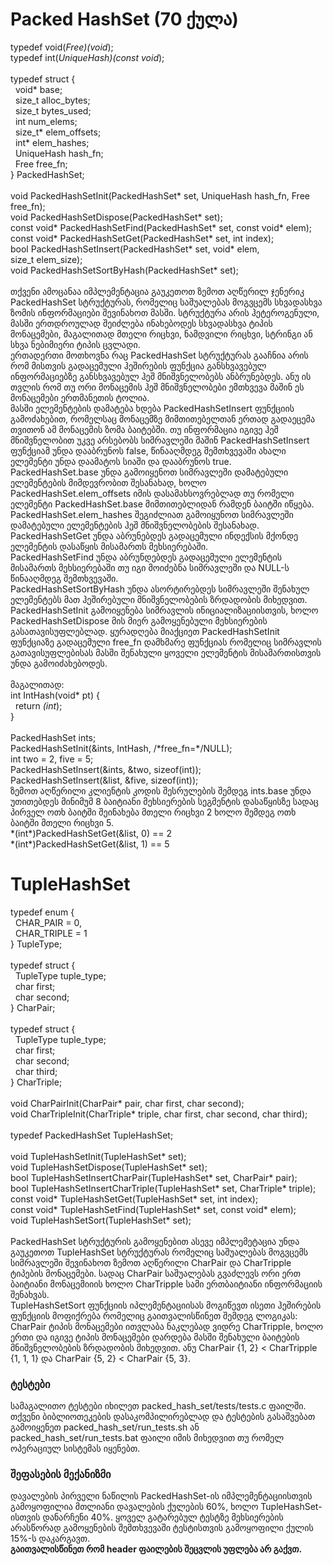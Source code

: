 # Packed HashSet (70 ქულა)
typedef void(*Free)(void*);<br/>
typedef int(*UniqueHash)(const void*);<br/>
<br/>
typedef struct {<br/>
&nbsp;&nbsp;void* base;<br/>
&nbsp;&nbsp;size_t alloc_bytes;<br/>
&nbsp;&nbsp;size_t bytes_used;<br/>
&nbsp;&nbsp;int num_elems;<br/>
&nbsp;&nbsp;size_t* elem_offsets;<br/>
&nbsp;&nbsp;int* elem_hashes;<br/>
&nbsp;&nbsp;UniqueHash hash_fn;<br/>
&nbsp;&nbsp;Free free_fn;<br/>
} PackedHashSet;<br/>
<br/>
void PackedHashSetInit(PackedHashSet* set, UniqueHash hash_fn, Free free_fn);<br/>
void PackedHashSetDispose(PackedHashSet* set);<br/>
const void* PackedHashSetFind(PackedHashSet* set, const void* elem);<br/>
const void* PackedHashSetGet(PackedHashSet* set, int index);<br/>
bool PackedHashSetInsert(PackedHashSet* set, void* elem,<br/>
			 size_t elem_size);<br/>
void PackedHashSetSortByHash(PackedHashSet* set);<br/>
<br/>
თქვენი ამოცანაა იმპლემენტაცია გაუკეთოთ ზემოთ აღწერილ ჯენერიკ PackedHashSet სტრუქტურას, რომელიც საშუალებას მოგვცემს სხვადასხვა ზომის ინფორმაციები შევინახოთ მასში. სტრუქტურა არის ჰეტეროგენული, მასში ერთდროულად შეიძლება ინახებოდეს სხვადასხვა ტიპის მონაცემები, მაგალითად მთელი რიცხვი, ნამდვილი რიცხვი, სტრინგი ან სხვა ნებიმიერი ტიპის ცვლადი.<br/>
ერთადერთი მოთხოვნა რაც PackedHashSet სტრუქტურას გააჩნია არის რომ მისთვის გადაცემული ჰეშირების ფუნქცია განსხვავებულ ინფორმაციებზე განსხვავებულ ჰეშ მნიშვნელობებს ანბრუნებდეს. ანუ ის თვლის რომ თუ ორი მონაცემის ჰეშ მნიშვნელობები ემთხვევა მაშინ ეს მონაცემები ერთმანეთის ტოლია.
<br/>
მასში ელემენტების დამატება ხდება PackedHashSetInsert ფუნქციის გამოძახებით, რომელსაც მონაცემზე მიმთითებელთან ერთად გადაეცემა თვითონ ამ მონაცემის ზომა ბაიტებში. თუ ინფორმაცია იგივე ჰეშ მნიშვნელობით უკვე არსებობს სიმრავლეში მაშინ PackedHashSetInsert ფუნქციამ უნდა დააბრუნოს false, წინააღმდეგ შემთხვევაში ახალი ელემენტი უნდა დაამატოს სიაში და დააბრუნოს true.<br/>
PackedHashSet.base უნდა გამოიყენოთ სიმრავლეში დამატებული ელემენტების მიმდევრობით შესანახად, ხოლო PackedHashSet.elem_offsets იმის დასამახსოვრებლად თუ რომელი ელემენტი PackedHashSet.base მიმთითებლიდან რამდენ ბაიტში იწყება. PackedHashSet.elem_hashes შეგიძლიათ გამოიყუნოთ სიმრავლეში დამატებული ელემენტების ჰეშ მნიშვნელობების შესანახად.<br/>
PackedHashSetGet უნდა აბრუნებდეს გადაცემული ინდექსის მქონდე ელემენტის დასაწყის მისამართს მეხსიერებაში.<br/>
PackedHashSetFind უნდა აბრუნდებდეს გადაცემული ელემენტის მისამართს მეხსიერებაში თუ იგი მოიძებნა სიმრავლეში და NULL-ს წინააღმდეგ შემთხვევაში.<br/>
PackedHashSetSortByHash უნდა ასორტირებდეს სიმრავლეში შენახულ ელემენტებს მათ ჰეშირებული მნიშვნელობების ზრდადობის მიხედვით.<br/>
PackedHashSetInit გამოიყენება სიმრავლის ინიციალიზაციისთვის, ხოლო PackedHashSetDispose მის მიერ გამოყენებული მეხსიერების გასათავისუფლებლად. ყურადღება მიაქციეთ PackedHashSetInit ფუნქციაზე გადაცემული free_fn დამხმარე ფუნქციას რომელიც სიმრავლის გათავისუფლებისას მასში შენახული ყოველი ელემენტის მისამართისთვის უნდა გამოიძახებოდეს.<br/>
<br/>
მაგალითად:<br/>
int IntHash(void* pt) {<br/>
&nbsp;&nbsp;return *(int*);<br/>
}<br/>
<br/>
PackedHashSet ints;<br/>
PackedHashSetInit(&ints, IntHash, /&ast;free_fn=&ast;/NULL);<br/>
int two = 2, five = 5;<br/>
PackedHashSetInsert(&ints, &two, sizeof(int));<br/>
PackedHashSetInsert(&list, &five, sizeof(int));<br/>
ზემოთ აღწერილი კლიენტის კოდის შესრულების შემდეგ ints.base უნდა უთითებდეს მინიმუმ 8 ბაიტიანი მეხსიერების სეგმენტის დასაწყისზე სადაც პირველ ოთხ ბაიტში შეინახება მთელი რიცხვი 2 ხოლო შემდეგ ოთხ ბაიტში მთელი რიცხვი 5.<br/>
&ast;(int&ast;)PackedHashSetGet(&list, 0) == 2<br/>
&ast;(int&ast;)PackedHashSetGet(&list, 1) == 5<br/>
# TupleHashSet
typedef enum {<br/>
&nbsp;&nbsp;CHAR_PAIR = 0,<br/>
&nbsp;&nbsp;CHAR_TRIPLE = 1<br/>
} TupleType;<br/>
<br/>
typedef struct {<br/>
&nbsp;&nbsp;TupleType tuple_type;<br/>
&nbsp;&nbsp;char first;<br/>
&nbsp;&nbsp;char second;<br/>
} CharPair;<br/>
<br/>
typedef struct {<br/>
&nbsp;&nbsp;TupleType tuple_type;<br/>
&nbsp;&nbsp;char first;<br/>
&nbsp;&nbsp;char second;<br/>
&nbsp;&nbsp;char third;<br/>
} CharTriple;<br/>
<br/>
void CharPairInit(CharPair* pair, char first, char second);<br/>
void CharTripleInit(CharTriple* triple, char first, char second, char third);<br/>
<br/>
typedef PackedHashSet TupleHashSet;<br/>
<br/>
void TupleHashSetInit(TupleHashSet* set);<br/>
void TupleHashSetDispose(TupleHashSet* set);<br/>
bool TupleHashSetInsertCharPair(TupleHashSet* set, CharPair* pair);<br/>
bool TupleHashSetInsertCharTriple(TupleHashSet* set, CharTriple* triple);<br/>
const void* TupleHashSetGet(TupleHashSet* set, int index);<br/>
const void* TupleHashSetFind(TupleHashSet* set, const void* elem);<br/>
void TupleHashSetSort(TupleHashSet* set);<br/>
<br/>
PackedHashSet სტრუქტურის გამოყენებით ასევე იმპლემეტაცია უნდა გაუკეთოთ TupleHashSet სტრუქტურას რომელიც საშუალებას მოგვცემს სიმრავლეში შევინახოთ ზემოთ აღწერილი CharPair და CharTripple ტიპების მონაცემები. სადაც CharPair საშუალებას გვაძლევს ორი ერთ ბაიტიანი მონაცემიიის ხოლო CharTripple სამი ერთბაიტიანი ინფორმაციის შენახვას.<br/>
TupleHashSetSort ფუნქციის იპლემენტაციისას მოგიწევთ ისეთი ჰეშირების ფუნქციის მოფიქრება რომელიც გაითვალისწინეთ შემდეგ ლოგიკას: CharPair ტიპის მონაცემები ითვლაბა ნაკლებად ვიდრე CharTripple, ხოლო ერთი და იგივე ტიპის მონაცემები დარდება მასში შენახული ბაიტების მნიშვნელობების ზრდადობის მიხედვით. ანუ CharPair {1, 2} < CharTripple {1, 1, 1} და CharPair {5, 2} < CharPair {5, 3}.
### ტესტები
სამაგალითო ტესტები იხილეთ packed_hash_set/tests/tests.c ფაილში.<br/>
თქვენი ბიბლიოთეკების დასაკომპილირებლად და ტესტების გასაშვებათ გამოიყენეთ packed_hash_set/run_tests.sh ან packed_hash_set/run_tests.bat ფაილი იმის მიხედვით თუ რომელ ოპერაციულ სისტემას იყენებთ.
### შეფასების მექანიზმი
დავალების პირველი ნაწილის PackedHashSet-ის იმპლემენტაციისთვის გამოყოფილია მთლიანი დავალების ქულების 60%, ხოლო TupleHashSet-ისთვის დანარჩენი 40%. ყოველ გატარებულ ტესტზე მეხსიერების არასწორად გამოყენების შემთხვევაში ტესტისთვის გამოყოფილი ქულის 15%-ს დაკარგავთ.<br/>
**გაითვალისწინეთ რომ header ფაილების შეცვლის უფლება არ გაქვთ.**
